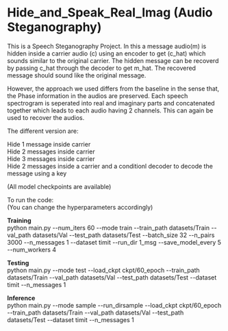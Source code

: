 # Hide_and_Speak_Real_Imag (Audio Steganography)

This is a Speech Steganography Project. In this a message audio(m) is hidden inside a carrier audio (c) using an encoder to get (c_hat) which sounds similar to the original carrier. The hidden message can be recoverd by passing c_hat through the decoder to get m_hat. The recovered message should sound like the original message.


However, the approach we used differs from the baseline in the sense that, the Phase information in the audios are preserved. Each speech spectrogram is seperated into real and imaginary parts and concatenated together which leads to each audio having 2 channels. This can again be used to recover the audios.


The different version are: 

Hide 1 message inside carrier   
Hide 2 messages inside carrier  
Hide 3 messages inside carrier  
Hide 2 messages inside a carrier and a conditionl decoder to decode the message using a key

(All model checkpoints are available)

To run the code:  
(You can change the hyperparameters accordingly)


**Training**  
python main.py --num_iters 60 --mode train --train_path datasets/Train --val_path datasets/Val --test_path datasets/Test --batch_size 32 --n_pairs 3000 --n_messages 1 --dataset timit --run_dir 1_msg --save_model_every 5 --num_workers 4

**Testing**  
python main.py --mode test --load_ckpt ckpt/60_epoch --train_path datasets/Train --val_path datasets/Val --test_path datasets/Test  --dataset timit --n_messages 1


**Inference**   
python main.py --mode sample --run_dirsample --load_ckpt ckpt/60_epoch --train_path datasets/Train --val_path datasets/Val --test_path datasets/Test  --dataset timit --n_messages 1


